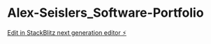 # Alex-Seislers_Software-Portfolio

[Edit in StackBlitz next generation editor ⚡️](https://stackblitz.com/~/github.com/AlexSeisler/Alex-Seislers_Software-Portfolio)